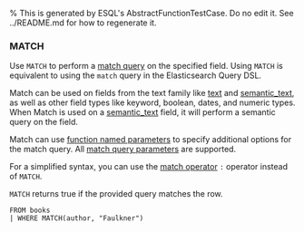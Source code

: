 % This is generated by ESQL's AbstractFunctionTestCase. Do no edit it. See ../README.md for how to regenerate it.

### MATCH
Use `MATCH` to perform a [match query](https://www.elastic.co/docs/reference/query-languages/query-dsl/query-dsl-match-query) on the specified field.
Using `MATCH` is equivalent to using the `match` query in the Elasticsearch Query DSL.

Match can be used on fields from the text family like [text](https://www.elastic.co/docs/reference/elasticsearch/mapping-reference/text) and [semantic_text](https://www.elastic.co/docs/reference/elasticsearch/mapping-reference/semantic-text),
as well as other field types like keyword, boolean, dates, and numeric types.
When Match is used on a [semantic_text](https://www.elastic.co/docs/reference/elasticsearch/mapping-reference/semantic-text) field, it will perform a semantic query on the field.

Match can use [function named parameters](https://www.elastic.co/docs/reference/query-languages/esql/esql-syntax#esql-function-named-params) to specify additional options for the match query.
All [match query parameters](https://www.elastic.co/docs/reference/query-languages/query-dsl/query-dsl-match-query#match-field-params) are supported.

For a simplified syntax, you can use the [match operator](https://www.elastic.co/docs/reference/query-languages/esql/functions-operators/operators#esql-match-operator) `:` operator instead of `MATCH`.

`MATCH` returns true if the provided query matches the row.

```esql
FROM books
| WHERE MATCH(author, "Faulkner")
```
